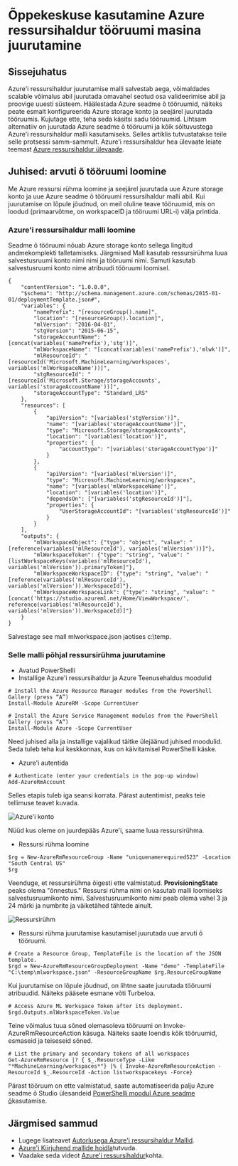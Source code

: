 <properties
    pageTitle="Juurutamine Õppekeskuse tööruumi Azure ressursihaldur malli abil arvutisse | Microsoft Azure'i"
    description="Juurutamise tööruumi Azure seadme õppe Azure'i ressursihaldur malli abil"
    services="machine-learning"
    documentationCenter=""
    authors="ahgyger"
    manager="haining"
    editor="garye"/>

<tags
    ms.service="machine-learning"
    ms.workload="data-services"
    ms.tgt_pltfrm="na"
    ms.devlang="na"
    ms.topic="article"
    ms.date="08/23/2016"
    ms.author="ahgyger"/>
# <a name="deploy-machine-learning-workspace-using-azure-resource-manager"></a>Õppekeskuse kasutamine Azure ressursihaldur tööruumi masina juurutamine

## <a name="introduction"></a>Sissejuhatus
Azure'i ressursihaldur juurutamise malli salvestab aega, võimaldades scalable võimalus abil juurutada omavahel seotud osa valideerimise abil ja proovige uuesti süsteem. Häälestada Azure seadme õ tööruumid, näiteks peate esmalt konfigureerida Azure storage konto ja seejärel juurutada tööruumis. Kujutage ette, teha seda käsitsi sadu tööruumid. Lihtsam alternatiiv on juurutada Azure seadme õ tööruumi ja kõik sõltuvustega Azure'i ressursihaldur malli kasutamiseks. Selles artiklis tutvustatakse teile selle protsessi samm-sammult. Azure'i ressursihaldur hea ülevaate leiate teemast [Azure ressursihaldur ülevaade](../azure-resource-manager/resource-group-overview.md).

## <a name="step-by-step-create-a-machine-learning-workspace"></a>Juhised: arvuti õ tööruumi loomine
Me Azure ressursi rühma loomine ja seejärel juurutada uue Azure storage konto ja uue Azure seadme õ tööruumi ressursihaldur malli abil. Kui juurutamise on lõpule jõudnud, on meil oluline teave tööruumid, mis on loodud (primaarvõtme, on workspaceID ja tööruumi URL-i) välja printida.

### <a name="create-an-azure-resource-manager-template"></a>Azure'i ressursihaldur malli loomine
Seadme õ tööruumi nõuab Azure storage konto sellega lingitud andmekomplekti talletamiseks.
Järgmised Mall kasutab ressursirühma luua salvestusruumi konto nimi nimi ja tööruumi nimi.  Samuti kasutab salvestusruumi konto nime atribuudi tööruumi loomisel.

```
{
    "contentVersion": "1.0.0.0",
    "$schema": "http://schema.management.azure.com/schemas/2015-01-01/deploymentTemplate.json#",
    "variables": {
        "namePrefix": "[resourceGroup().name]",
        "location": "[resourceGroup().location]",
        "mlVersion": "2016-04-01",
        "stgVersion": "2015-06-15",
        "storageAccountName": "[concat(variables('namePrefix'),'stg')]",
        "mlWorkspaceName": "[concat(variables('namePrefix'),'mlwk')]",
        "mlResourceId": "[resourceId('Microsoft.MachineLearning/workspaces', variables('mlWorkspaceName'))]",
        "stgResourceId": "[resourceId('Microsoft.Storage/storageAccounts', variables('storageAccountName'))]",
        "storageAccountType": "Standard_LRS"
    },
    "resources": [
        {
            "apiVersion": "[variables('stgVersion')]",
            "name": "[variables('storageAccountName')]",
            "type": "Microsoft.Storage/storageAccounts",
            "location": "[variables('location')]",
            "properties": {
                "accountType": "[variables('storageAccountType')]"
            }
        },
        {
            "apiVersion": "[variables('mlVersion')]",
            "type": "Microsoft.MachineLearning/workspaces",
            "name": "[variables('mlWorkspaceName')]",
            "location": "[variables('location')]",
            "dependsOn": ["[variables('stgResourceId')]"],
            "properties": {
                "UserStorageAccountId": "[variables('stgResourceId')]"
            }
        }
    ],
    "outputs": {
        "mlWorkspaceObject": {"type": "object", "value": "[reference(variables('mlResourceId'), variables('mlVersion'))]"},
        "mlWorkspaceToken": {"type": "string", "value": "[listWorkspaceKeys(variables('mlResourceId'), variables('mlVersion')).primaryToken]"},
        "mlWorkspaceWorkspaceID": {"type": "string", "value": "[reference(variables('mlResourceId'), variables('mlVersion')).WorkspaceId]"},
        "mlWorkspaceWorkspaceLink": {"type": "string", "value": "[concat('https://studio.azureml.net/Home/ViewWorkspace/', reference(variables('mlResourceId'), variables('mlVersion')).WorkspaceId)]"}
    }
}

```
Salvestage see mall mlworkspace.json jaotises c:\temp\.

### <a name="deploy-the-resource-group-based-on-the-template"></a>Selle malli põhjal ressursirühma juurutamine
* Avatud PowerShelli
* Installige Azure'i ressursihaldur ja Azure Teenusehaldus moodulid  

```
# Install the Azure Resource Manager modules from the PowerShell Gallery (press “A”)
Install-Module AzureRM -Scope CurrentUser

# Install the Azure Service Management modules from the PowerShell Gallery (press “A”)
Install-Module Azure -Scope CurrentUser
```

   Need juhised alla ja installige vajalikud täitke ülejäänud juhised moodulid. Seda tuleb teha kui keskkonnas, kus on käivitamisel PowerShelli käske.   

* Azure'i autentida  

```
# Authenticate (enter your credentials in the pop-up window)
Add-AzureRmAccount
```
Selles etapis tuleb iga seansi korrata. Pärast autentimist, peaks teie tellimuse teavet kuvada.

![Azure'i konto][1]

Nüüd kus oleme on juurdepääs Azure'i, saame luua ressursirühma.

* Ressursi rühma loomine

```
$rg = New-AzureRmResourceGroup -Name "uniquenamerequired523" -Location "South Central US"
$rg
```

Veenduge, et ressursirühma õigesti ette valmistatud. **ProvisioningState** peaks olema "õnnestus."
Ressursi rühma nimi on kasutab malli loomiseks salvestusruumikonto nimi. Salvestusruumikonto nimi peab olema vahel 3 ja 24 märki ja numbrite ja väiketähed tähtede ainult.

![Ressursirühm][2]

* Ressursi rühma juurutamise kasutamisel juurutada uue arvuti õ tööruumi.

```
# Create a Resource Group, TemplateFile is the location of the JSON template.
$rgd = New-AzureRmResourceGroupDeployment -Name "demo" -TemplateFile "C:\temp\mlworkspace.json" -ResourceGroupName $rg.ResourceGroupName
```

Kui juurutamise on lõpule jõudnud, on lihtne saate juurutada tööruumi atribuudid. Näiteks pääsete esmane võti Turbeloa.

```
# Access Azure ML Workspace Token after its deployment.
$rgd.Outputs.mlWorkspaceToken.Value
```

Teine võimalus tuua sõned olemasoleva tööruumi on Invoke-AzureRmResourceAction käsuga. Näiteks saate loendis kõik tööruumid, esmaseid ja teiseseid sõned.

```  
# List the primary and secondary tokens of all workspaces
Get-AzureRmResource |? { $_.ResourceType -Like "*MachineLearning/workspaces*"} |% { Invoke-AzureRmResourceAction -ResourceId $_.ResourceId -Action listworkspacekeys -Force}  
```
Pärast tööruum on ette valmistatud, saate automatiseerida palju Azure seadme õ Studio ülesandeid [PowerShelli moodul Azure seadme õ](http://aka.ms/amlps)kasutamise.

## <a name="next-steps"></a>Järgmised sammud 
* Lugege lisateavet [Autorlusega Azure'i ressursihaldur Mallid](../resource-group-authoring-templates.md). 
* [Azure'i Kiirjuhend mallide hoidla](https://github.com/Azure/azure-quickstart-templates)tutvuda. 
* Vaadake seda videot [Azure'i ressursihaldur](https://channel9.msdn.com/Events/Ignite/2015/C9-39)kohta. 
 
<!--Image references-->
[1]: ../media/machine-learning-deploy-with-resource-manager-template/azuresubscription.png
[2]: ../media/machine-learning-deploy-with-resource-manager-template/resourcegroupprovisioning.png


<!--Link references-->
